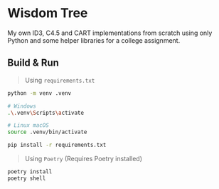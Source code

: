 # Wisdom Tree
My own ID3, C4.5 and CART implementations from scratch using only Python and some helper libraries for a college assignment.
## Build & Run
> Using `requirements.txt`
```sh
python -m venv .venv

# Windows
.\.venv\Scripts\activate

# Linux macOS
source .venv/bin/activate

pip install -r requirements.txt
```
> Using `Poetry` (Requires Poetry installed)
```sh
poetry install
poetry shell
```